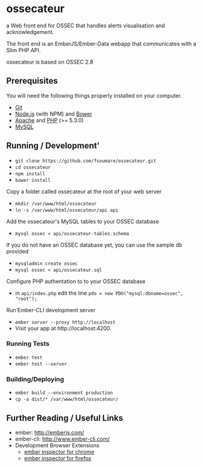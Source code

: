 # ossecateur

 a Web front end for OSSEC that handles alerts visualisation and acknowledgement.
 
 The front end is an EmberJS/Ember-Data webapp that communicates with a Slim PHP API.
 
 ossecateur is based on OSSEC 2.8

## Prerequisites

You will need the following things properly installed on your computer.

* [Git](http://git-scm.com/)
* [Node.js](http://nodejs.org/) (with NPM) and [Bower](http://bower.io/)
* [Apache](http://www.apache.org) and [PHP](http://php.net) (>= 5.3.0)
* [MySQL](http://www.mysql.com)


## Running / Development'
* `git clone https://github.com/fsoumare/ossecateur.git`
* `cd ossecateur`
* `npm install`
* `bower install`

Copy a folder called ossecateur at the root of your web server
* `mkdir /var/www/html/ossecateur`
* `ln -s /var/www/html/ossecateur/api api`

Add the ossecateur's MySQL tables to your OSSEC database
* `mysql ossec < api/ossecateur-tables.schema`
 
If you do not have an OSSEC database yet, you can use the sample db provided
* `mysqladmin create ossec`
* `mysql ossec < api/ossecateur.sql`

Configure PHP authentation to to your OSSEC database
* in `api/index.php` edit the line `pdo = new PDO("mysql:dbname=ossec", "root");`

Run Ember-CLI development server
* `ember server --proxy http://localhost`
* Visit your app at http://localhost:4200.


### Running Tests

* `ember test`
* `ember test --server`

### Building/Deploying
* `ember build --environment production`
* `cp -a dist/* /var/www/html/ossecateur/`

## Further Reading / Useful Links

* ember: http://emberjs.com/
* ember-cli: http://www.ember-cli.com/
* Development Browser Extensions
  * [ember inspector for chrome](https://chrome.google.com/webstore/detail/ember-inspector/bmdblncegkenkacieihfhpjfppoconhi)
  * [ember inspector for firefox](https://addons.mozilla.org/en-US/firefox/addon/ember-inspector/)

